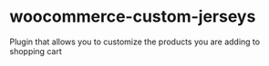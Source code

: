 # woocommerce-custom-jerseys
Plugin that allows you to customize the products you are adding to shopping cart
